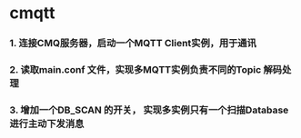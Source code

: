 # cmqtt

### 1. 连接CMQ服务器，启动一个MQTT Client实例，用于通讯
### 2. 读取main.conf 文件，实现多MQTT实例负责不同的Topic 解码处理
### 3. 增加一个DB_SCAN 的开关， 实现多实例只有一个扫描Database 进行主动下发消息
#

